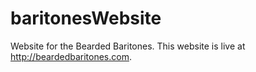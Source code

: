 # baritonesWebsite
Website for the Bearded Baritones.  This website is live at http://beardedbaritones.com.  

